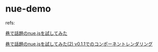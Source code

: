 # nue-demo

refs:

[巷で話題のnue.jsを試してみた](https://qiita.com/haruyan_hopemucci/items/93d4556afb76b0c964b9)

[巷で話題のnue.jsを試してみた(2) v0.1.1でのコンポーネントレンダリング](https://qiita.com/haruyan_hopemucci/items/f5d1605baf24e01b8306)
